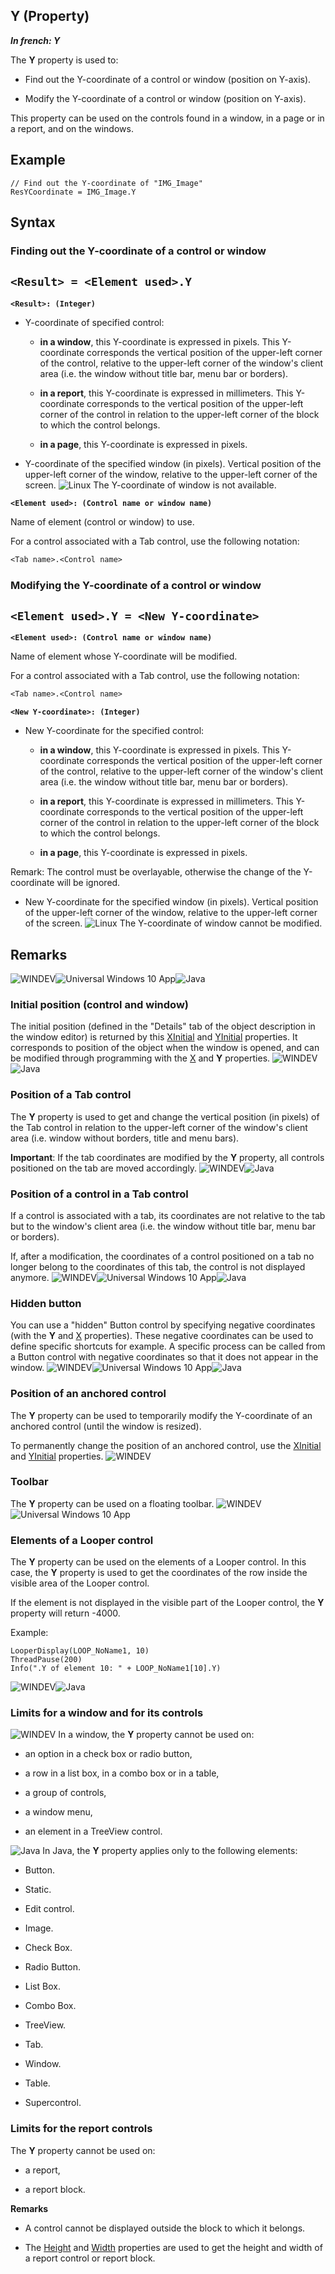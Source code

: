 


## Y (Property)

***In french: Y***
	



<a name="XUse"></a>
<a name="Use"></a>
<a name="description"></a>
The **Y** property is used to:

- Find out the Y-coordinate of a control or window (position on Y-axis).
	

- Modify the Y-coordinate of a control or window (position on Y-axis).
	


This property can be used on the controls found in a window, in a page or in a report, and on the windows.


<a name="Example1"></a>
<a name="sample_code"></a>

## Example


```wl
// Find out the Y-coordinate of "IMG_Image"
ResYCoordinate = IMG_Image.Y
```

<a name="XSYNTAX"></a>
<a name="SYNTAX1"></a>

## Syntax

### Finding out the Y-coordinate of a control or window

`<Result> = <Element used>.Y`
---

**`<Result>: (Integer)`**



- Y-coordinate of specified control: 

	- **in a window**, this Y-coordinate is expressed in pixels. This Y-coordinate corresponds the vertical position of the upper-left corner of the control, relative to the upper-left corner of the window's client area (i.e. the window without title bar, menu bar or borders).

	- **in a report**, this Y-coordinate is expressed in millimeters. This Y-coordinate corresponds to the vertical position of the upper-left corner of the control in relation to the upper-left corner of the block to which the control belongs.

	- **in a page**, this Y-coordinate is expressed in pixels. 




- Y-coordinate of the specified window (in pixels). Vertical position of the upper-left corner of the window, relative to the upper-left corner of the screen.
	![Linux](https://doc.pcsoft.fr/ext/images/us/LX.png) The Y-coordinate of window is not available.




**`<Element used>: (Control name or window name)`**

Name of element (control or window) to use. 

For a control associated with a Tab control, use the following notation: 

```txt
<Tab name>.<Control name>
```



<a name="SYNTAX2"></a>

### Modifying the Y-coordinate of a control or window

`<Element used>.Y = <New Y-coordinate>`
---

**`<Element used>: (Control name or window name)`**

Name of element whose Y-coordinate will be modified. 

For a control associated with a Tab control, use the following notation: 

```txt
<Tab name>.<Control name>
```




**`<New Y-coordinate>: (Integer)`**



- New Y-coordinate for the specified control: 

	- **in a window**, this Y-coordinate is expressed in pixels. This Y-coordinate corresponds the vertical position of the upper-left corner of the control, relative to the upper-left corner of the window's client area (i.e. the window without title bar, menu bar or borders).

	- **in a report**, this Y-coordinate is expressed in millimeters. This Y-coordinate corresponds to the vertical position of the upper-left corner of the control in relation to the upper-left corner of the block to which the control belongs.

	- **in a page**, this Y-coordinate is expressed in pixels. 


 Remark: The control must be overlayable, otherwise the change of the Y-coordinate will be ignored.

- New Y-coordinate for the specified window (in pixels). Vertical position of the upper-left corner of the window, relative to the upper-left corner of the screen.
	![Linux](https://doc.pcsoft.fr/ext/images/us/LX.png) The Y-coordinate of window cannot be modified. 






<a name="NOTE0"></a>
<a name="NOTE0_1"></a>

## Remarks
![WINDEV](https://doc.pcsoft.fr/ext/images/us/WD.png)![Universal Windows 10 App](https://doc.pcsoft.fr/ext/images/us/UNIVERSALAPP.png)![Java](https://doc.pcsoft.fr/ext/images/us/JAVA.png) 

### Initial position (control and window)
<a name="initial_position_control_and_window_ELTPARAGRAPHE000146"></a>

The initial position (defined in the "Details" tab of the object description in the window editor) is returned by this [XInitial](../Proprietes/2510140.md) and [YInitial](../Proprietes/2510087.md) properties. It corresponds to position of the object when the window is opened, and can be modified through programming with the [X](../Proprietes/2510135.md) and **Y** properties.
<a name="NOTE0_2"></a>
![WINDEV](https://doc.pcsoft.fr/ext/images/us/WD.png)![Java](https://doc.pcsoft.fr/ext/images/us/JAVA.png) 

### Position of a Tab control
<a name="position_tab_control_ELTPARAGRAPHE000166"></a>

The **Y** property is used to get and change the vertical position (in pixels) of the Tab control in relation to the upper-left corner of the window's client area (i.e. window without borders, title and menu bars).

**Important**: If the tab coordinates are modified by the **Y** property, all controls positioned on the tab are moved accordingly.
<a name="NOTE0_3"></a>
![WINDEV](https://doc.pcsoft.fr/ext/images/us/WD.png)![Java](https://doc.pcsoft.fr/ext/images/us/JAVA.png) 

### Position of a control in a Tab control
<a name="position_control_tab_control_ELTPARAGRAPHE000181"></a>

If a control is associated with a tab, its coordinates are not relative to the tab but to the window's client area (i.e. the window without title bar, menu bar or borders).

If, after a modification, the coordinates of a control positioned on a tab no longer belong to the coordinates of this tab, the control is not displayed anymore.
<a name="NOTE0_4"></a>
![WINDEV](https://doc.pcsoft.fr/ext/images/us/WD.png)![Universal Windows 10 App](https://doc.pcsoft.fr/ext/images/us/UNIVERSALAPP.png)![Java](https://doc.pcsoft.fr/ext/images/us/JAVA.png) 

### Hidden button
<a name="hidden_button_ELTPARAGRAPHE000192"></a>

You can use a "hidden" Button control by specifying negative coordinates (with the **Y** and [X](../Proprietes/2510135.md) properties). These negative coordinates can be used to define specific shortcuts for example. A specific process can be called from a Button control with negative coordinates so that it does not appear in the window.
<a name="NOTE0_5"></a>
![WINDEV](https://doc.pcsoft.fr/ext/images/us/WD.png)![Universal Windows 10 App](https://doc.pcsoft.fr/ext/images/us/UNIVERSALAPP.png)![Java](https://doc.pcsoft.fr/ext/images/us/JAVA.png) 

### Position of an anchored control
<a name="position_anchored_control_ELTPARAGRAPHE000206"></a>

The **Y** property can be used to temporarily modify the Y-coordinate of an anchored control (until the window is resized).

To permanently change the position of an anchored control, use the [XInitial](../Proprietes/2510140.md) and [YInitial](../Proprietes/2510087.md) properties.
<a name="NOTE0_6"></a>
![WINDEV](https://doc.pcsoft.fr/ext/images/us/WD.png) 

### Toolbar
<a name="toolbar_ELTPARAGRAPHE000225"></a>

The **Y** property can be used on a floating toolbar.
<a name="NOTE0_ZR"></a>
![WINDEV](https://doc.pcsoft.fr/ext/images/us/WD.png)![Universal Windows 10 App](https://doc.pcsoft.fr/ext/images/us/UNIVERSALAPP.png) 

### Elements of a Looper control
<a name="elements_looper_control_ELTPARAGRAPHE000238"></a>

The **Y** property can be used on the elements of a Looper control. In this case, the **Y** property is used to get the coordinates of the row inside the visible area of the Looper control. 

If the element is not displayed in the visible part of the Looper control, the **Y** property will return -4000. 

Example: 

```wl
LooperDisplay(LOOP_NoName1, 10)
ThreadPause(200)
Info(".Y of element 10: " + LOOP_NoName1[10].Y)
```

<a name="NOTE0_7"></a>
![WINDEV](https://doc.pcsoft.fr/ext/images/us/WD.png)![Java](https://doc.pcsoft.fr/ext/images/us/JAVA.png) 

### Limits for a window and for its controls
<a name="limits_for_window_and_for_its_controls_ELTPARAGRAPHE000259"></a>

![WINDEV](https://doc.pcsoft.fr/ext/images/us/WD.png) In a window, the **Y** property cannot be used on:

- an option in a check box or radio button,

- a row in a list box, in a combo box or in a table,

- a group of controls,

- a window menu,

- an element in a TreeView control.


![Java](https://doc.pcsoft.fr/ext/images/us/JAVA.png) In Java, the **Y** property applies only to the following elements:

- Button.

- Static.

- Edit control.

- Image.

- Check Box.

- Radio Button.

- List Box.

- Combo Box.

- TreeView.

- Tab.

- Window.

- Table.

- Supercontrol.



<a name="NOTE0_8"></a>


### Limits for the report controls
<a name="limits_for_the_report_controls_ELTPARAGRAPHE000295"></a>

The **Y** property cannot be used on:

- a report,

- a report block.




**Remarks**

- A control cannot be displayed outside the block to which it belongs.

- The [Height](../Proprietes/2510050.md) and [Width](../Proprietes/2510059.md) properties are used to get the height and width of a report control or report block.



<a name="NOTE0_9"></a>


